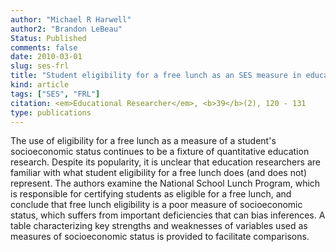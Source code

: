 ```yaml
---
author: "Michael R Harwell" 
author2: "Brandon LeBeau" 
Status: Published
comments: false
date: 2010-03-01
slug: ses-frl
title: "Student eligibility for a free lunch as an SES measure in education research"
kind: article
tags: ["SES", "FRL"]
citation: <em>Educational Researcher</em>, <b>39</b>(2), 120 - 131
type: publications
---
```


The use of eligibility for a free lunch as a measure of a student's socioeconomic status continues to be a fixture of quantitative education research. Despite its popularity, it is unclear that education researchers are familiar with what student eligibility for a free lunch does (and does not) represent. The authors examine the National School Lunch Program, which is responsible for certifying students as eligible for a free lunch, and conclude that free lunch eligibility is a poor measure of socioeconomic status, which suffers from important deficiencies that can bias inferences. A table characterizing key strengths and weaknesses of variables used as measures of socioeconomic status is provided to facilitate comparisons.
